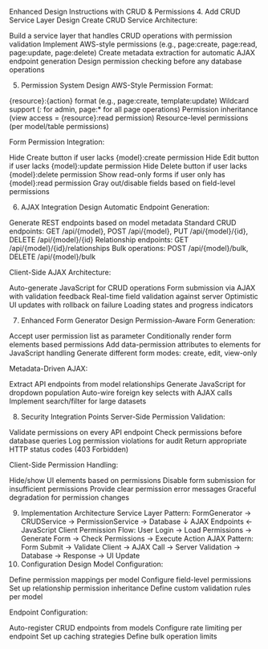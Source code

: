 Enhanced Design Instructions with CRUD & Permissions
4. Add CRUD Service Layer Design
Create CRUD Service Architecture:

Build a service layer that handles CRUD operations with permission validation
Implement AWS-style permissions (e.g., page:create, page:read, page:update, page:delete)
Create metadata extraction for automatic AJAX endpoint generation
Design permission checking before any database operations

5. Permission System Design
AWS-Style Permission Format:

{resource}:{action} format (e.g., page:create, template:update)
Wildcard support (*:* for admin, page:* for all page operations)
Permission inheritance (view access = {resource}:read permission)
Resource-level permissions (per model/table permissions)

Form Permission Integration:

Hide Create button if user lacks {model}:create permission
Hide Edit button if user lacks {model}:update permission
Hide Delete button if user lacks {model}:delete permission
Show read-only forms if user only has {model}:read permission
Gray out/disable fields based on field-level permissions

6. AJAX Integration Design
Automatic Endpoint Generation:

Generate REST endpoints based on model metadata
Standard CRUD endpoints: GET /api/{model}, POST /api/{model}, PUT /api/{model}/{id}, DELETE /api/{model}/{id}
Relationship endpoints: GET /api/{model}/{id}/relationships
Bulk operations: POST /api/{model}/bulk, DELETE /api/{model}/bulk

Client-Side AJAX Architecture:

Auto-generate JavaScript for CRUD operations
Form submission via AJAX with validation feedback
Real-time field validation against server
Optimistic UI updates with rollback on failure
Loading states and progress indicators

7. Enhanced Form Generator Design
Permission-Aware Form Generation:

Accept user permission list as parameter
Conditionally render form elements based permissions
Add data-permission attributes to elements for JavaScript handling
Generate different form modes: create, edit, view-only

Metadata-Driven AJAX:

Extract API endpoints from model relationships
Generate JavaScript for dropdown population
Auto-wire foreign key selects with AJAX calls
Implement search/filter for large datasets

8. Security Integration Points
Server-Side Permission Validation:

Validate permissions on every API endpoint
Check permissions before database queries
Log permission violations for audit
Return appropriate HTTP status codes (403 Forbidden)

Client-Side Permission Handling:

Hide/show UI elements based on permissions
Disable form submission for insufficient permissions
Provide clear permission error messages
Graceful degradation for permission changes

9. Implementation Architecture
Service Layer Pattern:
FormGenerator → CRUDService → PermissionService → Database
                     ↓
               AJAX Endpoints ← JavaScript Client
Permission Flow:
User Login → Load Permissions → Generate Form → Check Permissions → Execute Action
AJAX Pattern:
Form Submit → Validate Client → AJAX Call → Server Validation → Database → Response → UI Update
10. Configuration Design
Model Configuration:

Define permission mappings per model
Configure field-level permissions
Set up relationship permission inheritance
Define custom validation rules per model

Endpoint Configuration:

Auto-register CRUD endpoints from models
Configure rate limiting per endpoint
Set up caching strategies
Define bulk operation limits